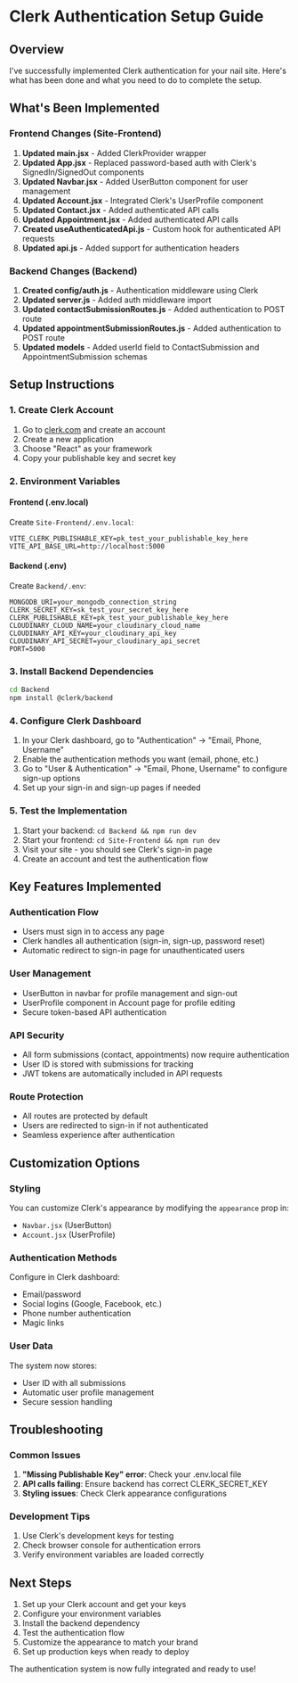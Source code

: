 # Clerk Authentication Setup Guide

## Overview
I've successfully implemented Clerk authentication for your nail site. Here's what has been done and what you need to do to complete the setup.

## What's Been Implemented

### Frontend Changes (Site-Frontend)
1. **Updated main.jsx** - Added ClerkProvider wrapper
2. **Updated App.jsx** - Replaced password-based auth with Clerk's SignedIn/SignedOut components
3. **Updated Navbar.jsx** - Added UserButton component for user management
4. **Updated Account.jsx** - Integrated Clerk's UserProfile component
5. **Updated Contact.jsx** - Added authenticated API calls
6. **Updated Appointment.jsx** - Added authenticated API calls
7. **Created useAuthenticatedApi.js** - Custom hook for authenticated API requests
8. **Updated api.js** - Added support for authentication headers

### Backend Changes (Backend)
1. **Created config/auth.js** - Authentication middleware using Clerk
2. **Updated server.js** - Added auth middleware import
3. **Updated contactSubmissionRoutes.js** - Added authentication to POST route
4. **Updated appointmentSubmissionRoutes.js** - Added authentication to POST route
5. **Updated models** - Added userId field to ContactSubmission and AppointmentSubmission schemas

## Setup Instructions

### 1. Create Clerk Account
1. Go to [clerk.com](https://clerk.com) and create an account
2. Create a new application
3. Choose "React" as your framework
4. Copy your publishable key and secret key

### 2. Environment Variables

#### Frontend (.env.local)
Create `Site-Frontend/.env.local`:
```
VITE_CLERK_PUBLISHABLE_KEY=pk_test_your_publishable_key_here
VITE_API_BASE_URL=http://localhost:5000
```

#### Backend (.env)
Create `Backend/.env`:
```
MONGODB_URI=your_mongodb_connection_string
CLERK_SECRET_KEY=sk_test_your_secret_key_here
CLERK_PUBLISHABLE_KEY=pk_test_your_publishable_key_here
CLOUDINARY_CLOUD_NAME=your_cloudinary_cloud_name
CLOUDINARY_API_KEY=your_cloudinary_api_key
CLOUDINARY_API_SECRET=your_cloudinary_api_secret
PORT=5000
```

### 3. Install Backend Dependencies
```bash
cd Backend
npm install @clerk/backend
```

### 4. Configure Clerk Dashboard
1. In your Clerk dashboard, go to "Authentication" → "Email, Phone, Username"
2. Enable the authentication methods you want (email, phone, etc.)
3. Go to "User & Authentication" → "Email, Phone, Username" to configure sign-up options
4. Set up your sign-in and sign-up pages if needed

### 5. Test the Implementation
1. Start your backend: `cd Backend && npm run dev`
2. Start your frontend: `cd Site-Frontend && npm run dev`
3. Visit your site - you should see Clerk's sign-in page
4. Create an account and test the authentication flow

## Key Features Implemented

### Authentication Flow
- Users must sign in to access any page
- Clerk handles all authentication (sign-in, sign-up, password reset)
- Automatic redirect to sign-in page for unauthenticated users

### User Management
- UserButton in navbar for profile management and sign-out
- UserProfile component in Account page for profile editing
- Secure token-based API authentication

### API Security
- All form submissions (contact, appointments) now require authentication
- User ID is stored with submissions for tracking
- JWT tokens are automatically included in API requests

### Route Protection
- All routes are protected by default
- Users are redirected to sign-in if not authenticated
- Seamless experience after authentication

## Customization Options

### Styling
You can customize Clerk's appearance by modifying the `appearance` prop in:
- `Navbar.jsx` (UserButton)
- `Account.jsx` (UserProfile)

### Authentication Methods
Configure in Clerk dashboard:
- Email/password
- Social logins (Google, Facebook, etc.)
- Phone number authentication
- Magic links

### User Data
The system now stores:
- User ID with all submissions
- Automatic user profile management
- Secure session handling

## Troubleshooting

### Common Issues
1. **"Missing Publishable Key" error**: Check your .env.local file
2. **API calls failing**: Ensure backend has correct CLERK_SECRET_KEY
3. **Styling issues**: Check Clerk appearance configurations

### Development Tips
1. Use Clerk's development keys for testing
2. Check browser console for authentication errors
3. Verify environment variables are loaded correctly

## Next Steps
1. Set up your Clerk account and get your keys
2. Configure your environment variables
3. Install the backend dependency
4. Test the authentication flow
5. Customize the appearance to match your brand
6. Set up production keys when ready to deploy

The authentication system is now fully integrated and ready to use!
